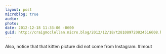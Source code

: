 ```yaml
---
layout: post
microblog: true
audio: 
photo: 
date: 2012-12-18 11:33:06 -0600
guid: http://craigmcclellan.micro.blog/2012/12/18/t281089720824516608.html
---
```

Also, notice that that kitten picture did not come from Instagram. #imout
